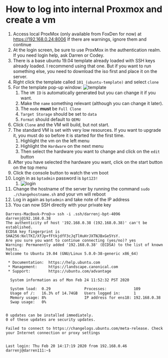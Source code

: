 # How to log into internal Proxmox and create a vm

1. Access local ProxMox (only available from FoxDen for now) at https://192.168.0.24:8006  If there are warnings, ignore them and continue
2. At the login screen, be sure to use ProxMox in the authentication realm. If you need login help, ask Darren or Codey. 
3. There is a base ubuntu 19.04 template already loaded with SSH keys already loaded. I recommend using that one. But if you want to run something else, you need to download the iso first and place it on the server.
4. Right click the template called `101 (ubuntu-template)` and select `clone`
5. For the template pop-up window: ![template](template1.jpeg)
   1. The `VM ID` is automatically generated but you can change it if you want. 
   2. Make the `name` something relevant (although you can change it later). 
   3. The `mode` **must** be `Full Clone`
   4. `Target Storage` should be set to `data` 
   5. `Format` should default to `QEMU` 
6. Click `Clone` and the VM will build, but not start.
7. The standard VM is set with very low resources. If you want to upgrade it, you must do so before it is started for the first time.
   1. Highlight the vm on the left menu
   2. Highlight the `Hardware` on the next menu
   3. Then select the hardware you want to change and click on the `edit` button
8. After you have selected the hardware you want, click on the start button on the top menu
9. Click the console button to watch the vm boot
10. Login in as `bptadmin` password is `bpt123!`
    1.  ![login](bptadmin.jpeg)
11. Change the hostname of the server by running the command `sudo ./changehostname.sh` and your vm will reboot
12. Log in again as `bptadmin` and take note of the IP address
13. You can now SSH directly with your private key
```
Darrens-MacBook-Pro@~> ssh -i .ssh/darrenj-bpt-4096 darrenj@192.168.0.38
The authenticity of host '192.168.0.38 (192.168.0.38)' can't be established.
ECDSA key fingerprint is SHA256:NxlTKI/XfJp+fFtkjdfF3cJqTlHuHrJXTNJBxGe5YsY.
Are you sure you want to continue connecting (yes/no)? yes
Warning: Permanently added '192.168.0.38' (ECDSA) to the list of known hosts.
Welcome to Ubuntu 19.04 (GNU/Linux 5.0.0-38-generic x86_64)

 * Documentation:  https://help.ubuntu.com
 * Management:     https://landscape.canonical.com
 * Support:        https://ubuntu.com/advantage

  System information as of Mon Feb 24 11:52:32 PST 2020

  System load:  0.29               Processes:            109
  Usage of /:   16.3% of 14.74GB   Users logged in:      1
  Memory usage: 8%                 IP address for ens18: 192.168.0.38
  Swap usage:   0%


0 updates can be installed immediately.
0 of these updates are security updates.

Failed to connect to https://changelogs.ubuntu.com/meta-release. Check your Internet connection or proxy settings


Last login: Thu Feb 20 14:17:19 2020 from 192.168.0.46
darrenj@darren111:~$
```

    